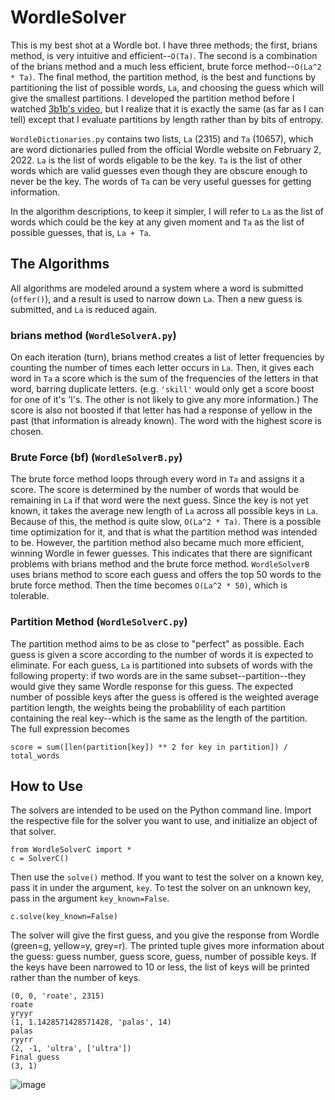 # WordleSolver

This is my best shot at a Wordle bot. I have three methods; the first, brians method, is very intuitive and efficient--`O(Ta)`. The second is a combination of the brians method and a much less efficient, brute force method--`O(La^2 * Ta)`. The final method, the partition method, is the best and functions by partitioning the list of possible words, `La`, and choosing the guess which will give the smallest partitions. I developed the partition method before I watched <a href="https://youtu.be/v68zYyaEmEA">3b1b's video</a>, but I realize that it is exactly the same (as far as I can tell) except that I evaluate partitions by length rather than by bits of entropy.

`WordleDictionaries.py` contains two lists, `La` (2315) and `Ta` (10657), which are word dictionaries pulled from the official Wordle website on February 2, 2022. `La` is the list of words eligable to be the key. `Ta` is the list of other words which are valid guesses even though they are obscure enough to never be the key. The words of `Ta` can be very useful guesses for getting information.

In the algorithm descriptions, to keep it simpler, I will refer to `La` as the list of words which could be the key at any given moment and `Ta` as the list of possible guesses, that is, `La + Ta`.

## The Algorithms

All algorithms are modeled around a system where a word is submitted (`offer()`), and a result is used to narrow down `La`. Then a new guess is submitted, and `La` is reduced again. 

### brians method (`WordleSolverA.py`)

On each iteration (turn), brians method creates a list of letter frequencies by counting the number of times each letter occurs in `La`. Then, it gives each word in `Ta` a score which is the sum of the frequencies of the letters in that word, barring duplicate letters. (e.g. `'skill'` would only get a score boost for one of it's 'l's. The other is not likely to give any more information.) The score is also not boosted if that letter has had a response of yellow in the past (that information is already known). The word with the highest score is chosen.

### Brute Force (bf) (`WordleSolverB.py`)

The brute force method loops through every word in `Ta` and assigns it a score. The score is determined by the number of words that would be remaining in `La` if that word were the next guess. Since the key is not yet known, it takes the average new length of `La` across all possible keys in `La`. Because of this, the method is quite slow, `O(La^2 * Ta)`. There is a possible time optimization for it, and that is what the partition method was intended to be. However, the partition method also became much more efficient, winning Wordle in fewer guesses. This indicates that there are significant problems with brians method and the brute force method. `WordleSolverB` uses brians method to score each guess and offers the top 50 words to the brute force method. Then the time becomes `O(La^2 * 50)`, which is tolerable.

### Partition Method (`WordleSolverC.py`)

The partition method aims to be as close to "perfect" as possible. Each guess is given a score according to the number of words it is expected to eliminate. For each guess, `La` is partitioned into subsets of words with the following property: if two words are in the same subset--partition--they would give they same Wordle response for this guess. The expected number of possible keys after the guess is offered is the weighted average partition length, the weights being the probablility of each partition containing the real key--which is the same as the length of the partition. The full expression becomes

```
score = sum([len(partition[key]) ** 2 for key in partition]) / total_words
```

## How to Use

The solvers are intended to be used on the Python command line. Import the respective file for the solver you want to use, and initialize an object of that solver.

```
from WordleSolverC import *
c = SolverC()
```

Then use the `solve()` method. If you want to test the solver on a known key, pass it in under the argument, `key`. To test the solver on an unknown key, pass in the argument `key_known=False`.

```
c.solve(key_known=False)
```

The solver will give the first guess, and you give the response from Wordle (green=g, yellow=y, grey=r). The printed tuple gives more information about the guess: guess number, guess score, guess, number of possible keys. If the keys have been narrowed to 10 or less, the list of keys will be printed rather than the number of keys.

```
(0, 0, 'roate', 2315)
roate
yryyr
(1, 1.1428571428571428, 'palas', 14)
palas
ryyrr
(2, -1, 'ultra', ['ultra'])
Final guess
(3, 1)
```
![image](https://user-images.githubusercontent.com/74798905/153735824-b5d26fdf-dcea-4b2d-8a59-2844cc371c62.png)


